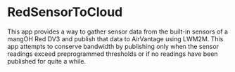 RedSensorToCloud
================

This app provides a way to gather sensor data from the built-in sensors of a
mangOH Red DV3 and publish that data to AirVantage using LWM2M.  This app
attempts to conserve bandwidth by publishing only when the sensor readings
exceed preprogrammed thresholds or if no readings have been published for quite
a while.
